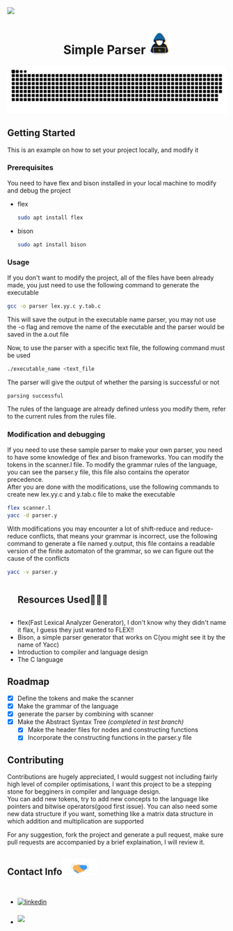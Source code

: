 <img src="https://user-images.githubusercontent.com/73097560/115834477-dbab4500-a447-11eb-908a-139a6edaec5c.gif">

<h1 align="center"><b>Simple Parser </b><picture><img src = "https://github.com/0xAbdulKhalid/0xAbdulKhalid/raw/main/assets/mdImages/about_me.gif" width = 50px></picture></h1>

<!-- snake -->
<div align="center">
  <img  src="https://github.com/1999AZZAR/1999AZZAR/blob/main/resources/img/grid-snake.svg"
       alt="snake" /></a>
</div>

<!-- How to use the project -->
## Getting Started

This is an example on how to set your project locally, and modify it 

### Prerequisites 

You need to have flex and bison installed in your local machine to modify and debug the project
* flex 
  ```sh
  sudo apt install flex 
  ```
* bison
  ```sh
  sudo apt install bison
  ```

### Usage

If you don't want to modify the project, all of the files have been already made, you just need to use the following command to generate the executable 
  ```sh
  gcc -o parser lex.yy.c y.tab.c
  ```
This will save the output in the executable name parser, you may not use the -o flag and remove the name of the executable and the parser would be saved
in the a.out file

Now, to use the parser with a specific text file, the following command must be used 
  ```sh
  ./executable_name <text_file
  ```
The parser will give the output of whether the parsing is successful or not 
  ```sh
  parsing successful
  ```
The rules of the language are already defined unless you modify them, refer to the current rules from the rules file.

### Modification and debugging 

If you need to use these sample parser to make your own parser, you need to have some knowledge of flex and bison frameworks. You can modify the tokens in the
scanner.l file. To modify the grammar rules of the language, you can see the parser.y file, this file also contains the operator precedence. <br>
After you are done with the modifications, use the following commands to create new lex.yy.c and y.tab.c file to make the executable

  ```sh
  flex scanner.l
  yacc -d parser.y
  ```
With modifications you may encounter a lot of shift-reduce and reduce-reduce conflicts, that means your grammar is incorrect, use the following command to 
generate a file named y.output, this file contains a readable version of the finite automaton of the grammar, so we can figure out the cause of the 
conflicts 

  ```sh
  yacc -v parser.y
  ```

<!-- Resources Used -->
<div id="user-content-toc">
  <ul align="left">
    <summary><h2 style="display: inline-block">Resources Used👨🏻‍💻</h2></summary>
  </ul>
</div>

- flex(Fast Lexical Analyzer Generator), I don't know why they didn't name it flax, I guess they just wanted to FLEX!!
- Bison, a simple parser generator that works on C(you might see it by the name of Yacc)
- Introduction to compiler and language design
- The C language

## Roadmap
- [x] Define the tokens and make the scanner
- [x] Make the grammar of the language
- [x] generate the parser by combining with scanner
- [x] Make the Abstract Syntax Tree <i>(completed in test branch)</i>
  - [x] Make the header files for nodes and constructing functions 
  - [x] Incorporate the constructing functions in the parser.y file

## Contributing 

Contributions are hugely appreciated, I would suggest not including fairly high level of compiler optimisations, I want this project to be a stepping stone 
for begginers in compiler and language design. <br> You can add new tokens, try to add new concepts to the language like pointers and bitwise operators(good first issue).
You can also need some new data structure if you want, something like a matrix data structure in which addition and multiplication are supported<br>

For any suggestion, fork the project and generate a pull request, make sure pull requests are accompanied by a brief explaination, I will review it.


## <b> Contact Info</b><img src="https://github.com/0xAbdulKhalid/0xAbdulKhalid/raw/main/assets/mdImages/handshake.gif" width ="80">
<br>
<div align='left'>

<ul>

<li>
<a href="https://www.linkedin.com/in/siddharth-vikram-523835219/" target="_blank">
<img src="https://img.shields.io/badge/linkedin:  Siddharth Vikram-%2300acee.svg?color=405DE6&style=for-the-badge&logo=linkedin&logoColor=white" alt=linkedin style="margin-bottom: 5px;"/>
</a>
</li>

<br>

<li>
<a href="mailto:Siddharth.Vikram@iiitb.ac.in" target="_blank">
<img src="https://img.shields.io/badge/gmail:  Siddharth Vikram-%23EA4335.svg?style=for-the-badge&logo=gmail&logoColor=white" t=mail style="margin-bottom: 5px;" />
</a>
</li>
	
</ul>
</div>


